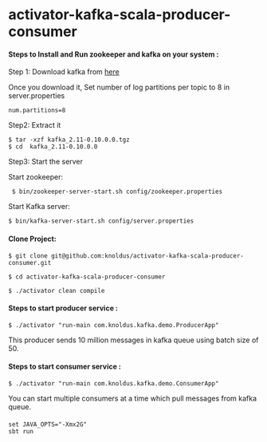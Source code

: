 # activator-kafka-scala-producer-consumer

#### Steps to Install and Run zookeeper and kafka on your system : 

Step 1: Download kafka from [here](http://mirror.fibergrid.in/apache/kafka/0.10.0.0/kafka_2.11-0.10.0.0.tgz)

Once you download it, Set number of log partitions per topic to 8 in server.properties

    num.partitions=8

Step2: Extract it

    $ tar -xzf kafka_2.11-0.10.0.0.tgz
    $ cd  kafka_2.11-0.10.0.0

Step3: Start the server

Start  zookeeper:

     $ bin/zookeeper-server-start.sh config/zookeeper.properties

Start  Kafka server:

    $ bin/kafka-server-start.sh config/server.properties
    
#### Clone Project:
   
    
    $ git clone git@github.com:knoldus/activator-kafka-scala-producer-consumer.git
    
    $ cd activator-kafka-scala-producer-consumer
    
    $ ./activator clean compile
    
    
#### Steps to start producer service :

    $ ./activator "run-main com.knoldus.kafka.demo.ProducerApp"
  
  This producer sends 10 million messages in kafka queue using batch size of 50.

#### Steps to start consumer service :

    $ ./activator "run-main com.knoldus.kafka.demo.ConsumerApp"
  
  You can start multiple consumers at a time which pull messages from kafka queue.

####

    set JAVA_OPTS="-Xmx2G"
    sbt run
